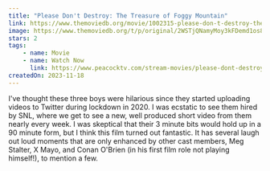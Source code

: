 ```yaml
---
title: "Please Don't Destroy: The Treasure of Foggy Mountain"
link: https://www.themoviedb.org/movie/1002315-please-don-t-destroy-the-treasure-of-foggy-mountain
image: https://www.themoviedb.org/t/p/original/2WSTjQNamyMoy3kFDemd1os8TNz.jpg
stars: 2
tags:
    - name: Movie
    - name: Watch Now
      link: https://www.peacocktv.com/stream-movies/please-dont-destroy-treasure-of-foggy-mountain
createdOn: 2023-11-18
---
```


I've thought these three boys were hilarious since they started uploading videos to Twitter during lockdown in 2020. I was ecstatic to see them hired by SNL, where we get to see a new, well produced short video from them nearly every week. I was skeptical that their 3 minute bits would hold up in a 90 minute form, but I think this film turned out fantastic. It has several laugh out loud moments that are only enhanced by other cast members, Meg Stalter, X Mayo, and Conan O'Brien (in his first film role not playing himself!), to mention a few.
